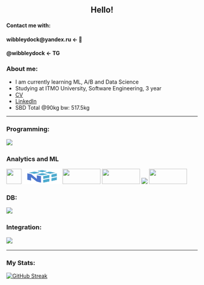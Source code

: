 <div id="greeting" align="center">
  <h2>Hello!</h2>
</div>

<div id="about" align="left">
  <h4>Contact me with:</h4>
  <h4>wibbleydock@yandex.ru <- 📧</h4>
  <h4>@wibbleydock <- TG </h4>
</div>

### About me:
- I am currently learning ML, A/B and Data Science
- Studying at ITMO University, Software Engineering, 3 year
- [CV](https://github.com/kvufee/popov_cv)
- [LinkedIn](https://www.linkedin.com/in/alexey-popov-68a5a4331/)
- SBD Total @90kg bw: 517.5kg

---

<div id="skills", align="left">
<h3> Programming: </h3>
<img src="https://skillicons.dev/icons?i=python,cs,java&theme=light" />
<h3> Analytics and ML </h3>
<img  src="https://github.com/valohai/ml-logos/blob/master/scipy.svg" height="40" width="40"/>
<img  src="https://github.com/valohai/ml-logos/blob/master/numpy.svg" height="40" width="100"/>
<img  src="https://github.com/valohai/ml-logos/blob/master/pandas.svg" height="40" width="100"/>
<img  src="https://github.com/valohai/ml-logos/blob/master/spark.svg" height="40" width="100"/>
<img src="https://skillicons.dev/icons?i=tensorflow,pytorch&theme=light"/>
<img  src="https://github.com/valohai/ml-logos/blob/master/scikit-learn.svg" height="40" width="100"/>
<h3> DB: </h3>
<img src="https://skillicons.dev/icons?i=postgres,mysql&theme=light" />
<h3> Integration: </h3>
<img src="https://skillicons.dev/icons?i=git,vim,bash,linux,docker,latex&theme=light" />
</div>

---

### My Stats:
[![GitHub Streak](http://github-readme-streak-stats.herokuapp.com?user=kvufee&theme=dark&background=000000)](https://git.io/streak-stats)
